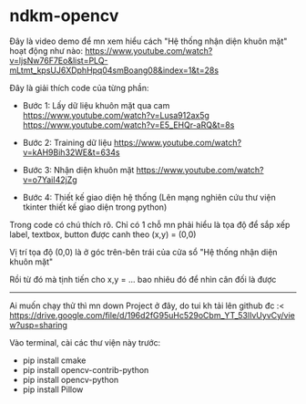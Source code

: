 # ndkm-opencv

Đây là video demo để mn xem hiểu cách "Hệ thống nhận diện khuôn mặt" hoạt động như nào:
https://www.youtube.com/watch?v=ljsNw76F7Eo&list=PLQ-mLtmt_kpsUJ6XDphHpq04smBoang08&index=1&t=28s

Đây là giải thích code của từng phần:

- Bước 1: Lấy dữ liệu khuôn mặt qua cam
https://www.youtube.com/watch?v=Lusa912ax5g
https://www.youtube.com/watch?v=E5_EHQr-aRQ&t=8s

- Bước 2: Training dữ liệu
https://www.youtube.com/watch?v=kAH9Bih32WE&t=634s

- Bước 3: Nhận diện khuôn mặt
https://www.youtube.com/watch?v=o7YaiI42jZg

- Bước 4: Thiết kế giao diện hệ thống (Lên mạng nghiên cứu thư viện tkinter thiết kế giao diện trong python)

Trong code có chú thích rõ. Chỉ có 1 chỗ mn phải hiểu là tọa độ để sắp xếp label, textbox, button được canh theo (x,y) = (0,0)

Vị trí tọa độ (0,0) là ở góc trên-bên trái của cửa sổ "Hệ thống nhận diện khuôn mặt"

Rồi từ đó mà tịnh tiến cho x,y = ... bao nhiêu đó để nhìn cân đối là được

------------------------------------------
Ai muốn chạy thử thì mn down Project ở đây, do tui kh tải lên github đc :<
https://drive.google.com/file/d/196d2fG95uHc529oCbm_YT_53lIvUyvCy/view?usp=sharing

Vào terminal, cài các thư viện này trước:
- pip install cmake
- pip install opencv-contrib-python
- pip install opencv-python
- pip install Pillow
